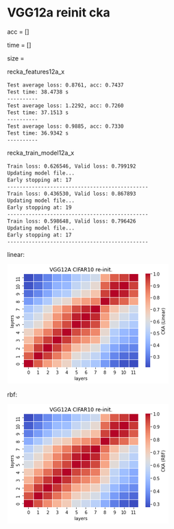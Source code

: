 # VGG12a reinit cka
acc = []

time = []

size = 

recka_features12a_x
```
Test average loss: 0.8761, acc: 0.7437
Test time: 38.4738 s
----------
Test average loss: 1.2292, acc: 0.7260
Test time: 37.1513 s
----------
Test average loss: 0.9885, acc: 0.7330
Test time: 36.9342 s
----------
```

recka_train_model12a_x
```
Train loss: 0.626546, Valid loss: 0.799192
Updating model file...
Early stopping at: 17
----------------------------------------------
Train loss: 0.436530, Valid loss: 0.867893
Updating model file...
Early stopping at: 19
----------------------------------------------
Train loss: 0.598648, Valid loss: 0.796426
Updating model file...
Early stopping at: 17
----------------------------------------------
```

linear:

![recka12alinear](recka12alinear.png)

rbf:

![recka12arbf](recka12arbf.png)
